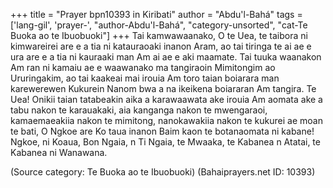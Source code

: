 +++
title = "Prayer bpn10393 in Kiribati"
author = "Abdu'l-Bahá"
tags = ['lang-gil', 'prayer-', "author-Abdu'l-Bahá", "category-unsorted", "cat-Te Buoka ao te Ibuobuoki"]
+++
Tai kamwawaanako, O te Uea, te taibora ni kimwareirei are e a tia ni katauraoaki inanon Aram, ao tai tiringa te ai ae e ura are e a tia ni kauraaki man Am ai ae e aki maamate. Tai tuuka waanakon Am ran ni kamaiu ae e waawanako ma tangiraoin Mimitongim ao Ururingakim, ao tai kaakeai mai irouia Am toro taian boiarara man karewerewen Kukurein Nanom bwa a na ikeikena boiararan Am tangira. 
Te Uea! Onikii taian tatabeakin aika a karawaawata ake irouia Am aomata ake a tabu nakon te karauakaki, aia kanganga nakon te mwengaraoi, kamaemaeakiia nakon te mimitong, nanokawakiia nakon te kukurei ae moan te bati, O Ngkoe are Ko taua inanon Baim kaon te botanaomata ni kabane!
Ngkoe, ni Koaua, Bon Ngaia, n Ti Ngaia, te Mwaaka, te Kabanea n Atatai, te Kabanea ni Wanawana.

(Source category: Te Buoka ao te Ibuobuoki)
(Bahaiprayers.net ID: 10393)
